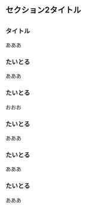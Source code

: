 ## セクション2タイトル

##

### タイトル

あああ

### たいとる


あああ

### たいとる

おおお

### たいとる


あああ

### たいとる


あああ

### たいとる


あああ